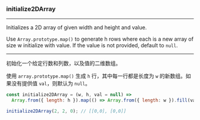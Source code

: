 ### initialize2DArray

------------

Initializes a 2D array of given width and height and value.

Use `Array.prototype.map()` to generate h rows where each is a new array of size w initialize with value. If the value is not provided, default to `null`.

------------

初始化一个给定行数和列数，以及值的二维数组。

使用 `array.prototype.map()` 生成 `h` 行，其中每一行都是长度为 `w` 的新数组。如果没有提供值 `val`，则默认为 `null`。


```js
const initialize2DArray = (w, h, val = null) =>
  Array.from({ length: h }).map(() => Array.from({ length: w }).fill(val));
```

```js
initialize2DArray(2, 2, 0); // [[0,0], [0,0]]
```
